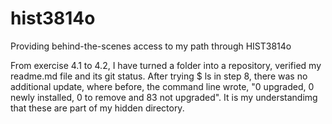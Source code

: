 # hist3814o
Providing behind-the-scenes access to my path through HIST3814o


From exercise 4.1 to 4.2, I have turned a folder into a repository, verified my readme.md file and its git status. After trying $ ls in step 8, there was no additional update, where before, the command line wrote, "0 upgraded, 0 newly installed, 0 to remove and 83 not upgraded". It is my understandimg that these are part of my hidden directory. 
